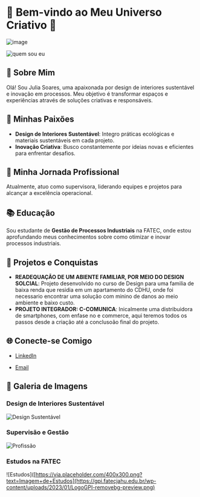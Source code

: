 # 🌟 Bem-vindo ao Meu Universo Criativo 🌟

![image](https://github.com/user-attachments/assets/d374c051-8c91-4667-8620-aa40c10df3e5)


![quem sou eu](https://www.canva.com/design/DAGVik0nMPY/_SSVG6R2OUWtn0UgXQsaPg/edit?utm_content=DAGVik0nMPY&utm_campaign=designshare&utm_medium=link2&utm_source=sharebutton) <!-- Substitua pela URL da imagem -->

## 👋 Sobre Mim
Olá! Sou Julia Soares, uma apaixonada por design de interiores sustentável e inovação em processos. Meu objetivo é transformar espaços e experiências através de soluções criativas e responsáveis.

## 🎨 Minhas Paixões
- **Design de Interiores Sustentável**: Integro práticas ecológicas e materiais sustentáveis em cada projeto.
- **Inovação Criativa**: Busco constantemente por ideias novas e eficientes para enfrentar desafios.

## 💼 Minha Jornada Profissional
Atualmente, atuo como supervisora, liderando equipes e projetos para alcançar a excelência operacional.

## 📚 Educação
Sou estudante de **Gestão de Processos Industriais** na FATEC, onde estou aprofundando meus conhecimentos sobre como otimizar e inovar processos industriais.

## 🚀 Projetos e Conquistas
- **READEQUAÇÃO DE UM ABIENTE FAMILIAR, POR MEIO DO DESIGN SOLCIAL**: Projeto desenvolvido no curso de Design para uma familia de baixa renda que residia em um apartamento do CDHU, onde foi necessario encontrar uma solução com minino de danos ao meio ambiente e baixo custo.
- **PROJETO INTEGRADOR: C-COMUNICA**: Inicalmente uma distribuidora de smartphones, com enfase no e commerce, aqui teremos todos os passos desde a criação até a conclusoão final do projeto.

## 🌐 Conecte-se Comigo
- [LinkedIn](#) <!-- (https://www.linkedin.com/in/julia-soares-7b52b3ab?utm_source=share&utm_campaign=share_via&utm_content=profile&utm_medium=ios_app) -->

- [Email](#) <!-- julia.soares_adm@hotmail.com -->

## 📸 Galeria de Imagens

### Design de Interiores Sustentável
![Design Sustentável](https://www.ugreen.com.br/wp-content/uploads/2018/06/interiores-sustentaveis.png) <!-- Substitua pela URL da imagem -->

### Supervisão e Gestão
![Profissão](https://www.canva.com/design/DAGVi3wKyyo/Uee9wQxZJ7LLCSYtj2YYJQ/view?utm_content=DAGVi3wKyyo&utm_campaign=designshare&utm_medium=link&utm_source=editor) <!-- Substitua pela URL da imagem -->

### Estudos na FATEC
![Estudos]([https://via.placeholder.com/400x300.png?text=Imagem+de+Estudos](https://gpi.fatecjahu.edu.br/wp-content/uploads/2023/01/LogoGPI-removebg-preview.png) <!-- Substitua pela URL da imagem -->
